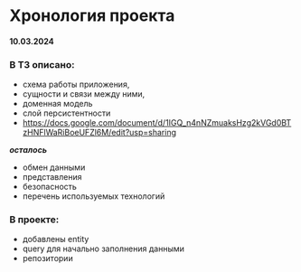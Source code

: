 # Хронология проекта

#### 10.03.2024
### В ТЗ описано:
- схема работы приложения, 
- сущности и связи между ними,
- доменная модель
- слой персистентности
- https://docs.google.com/document/d/1IGQ_n4nNZmuaksHzg2kVGd0BTzHNFlWaRiBoeUFZl6M/edit?usp=sharing

***осталось***
- обмен данными
- представления
- безопасность
- перечень используемых технологий

### В проекте:
- добавлены entity
- query для начально заполнения данными
- репозитории
